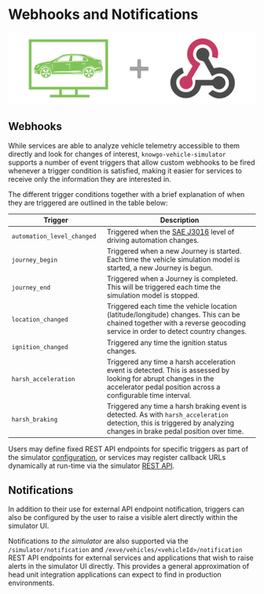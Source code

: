 # Webhooks and Notifications

![Webhooks Integration](images/webhooks.png)

## Webhooks

While services are able to analyze vehicle telemetry accessible to them
directly and look for changes of interest, `knowgo-vehicle-simulator`
supports a number of event triggers that allow custom webhooks to be
fired whenever a trigger condition is satisfied, making it easier for
services to receive only the information they are interested in.

The different trigger conditions together with a brief explanation of
when they are triggered are outlined in the table below:

| <div style="width:180px">Trigger</div> | Description            |
|----------------------------|------------------------------------|
| `automation_level_changed` | Triggered when the [SAE J3016] level of driving automation changes. |
| `journey_begin`            | Triggered when a new Journey is started. Each time the vehicle simulation model is started, a new Journey is begun. |
| `journey_end`              | Triggered when a Journey is completed. This will be triggered each time the simulation model is stopped. |
| `location_changed`         | Triggered each time the vehicle location (latitude/longitude) changes. This can be chained together with a reverse geocoding service in order to detect country changes. |
| `ignition_changed`         | Triggered any time the ignition status changes. |
| `harsh_acceleration`       | Triggered any time a harsh acceleration event is detected. This is assessed by looking for abrupt changes in the accelerator pedal position across a configurable time interval. |
| `harsh_braking`            | Triggered any time a harsh braking event is detected. As with `harsh_acceleration` detection, this is triggered by analyzing changes in brake pedal position over time. |

Users may define fixed REST API endpoints for specific triggers as part
of the simulator [configuration](getting-started.md#configuration), or
services may register callback URLs dynamically at run-time via the
simulator [REST API](rest-api.md).

[SAE J3016]: https://www.sae.org/standards/content/j3016_202104/

## Notifications

In addition to their use for external API endpoint notification,
triggers can also be configured by the user to raise a visible alert
directly within the simulator UI.

Notifications *to the simulator* are also supported via the
`/simulator/notification` and `/exve/vehicles/<vehicleId>/notification`
REST API endpoints for external services and applications that wish to
raise alerts in the simulator UI directly. This provides a general
approximation of head unit integration applications can expect to find
in production environments.
